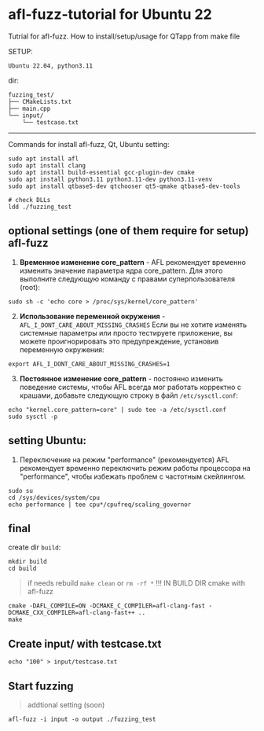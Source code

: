 # afl-fuzz-tutorial for Ubuntu 22
Tutrial for afl-fuzz. How to install/setup/usage for QTapp from make file

SETUP:
```
Ubuntu 22.04, python3.11
```
dir:
```
fuzzing_test/
├── CMakeLists.txt
├── main.cpp
└── input/
    └── testcase.txt
```
---
Commands for install afl-fuzz, Qt, Ubuntu setting:
```
sudo apt install afl
sudo apt install clang
sudo apt install build-essential gcc-plugin-dev cmake
sudo apt install python3.11 python3.11-dev python3.11-venv
sudo apt install qtbase5-dev qtchooser qt5-qmake qtbase5-dev-tools

```
```
# check DLLs
ldd ./fuzzing_test 
```

## optional settings (one of them require for setup) afl-fuzz
1.  **Временное изменение core_pattern** - 
AFL рекомендует временно изменить значение параметра ядра core_pattern. Для этого выполните следующую команду с правами суперпользователя (root): 
```
sudo sh -c 'echo core > /proc/sys/kernel/core_pattern'
```
2. **Использование переменной окружения** -
```AFL_I_DONT_CARE_ABOUT_MISSING_CRASHES```
Если вы не хотите изменять системные параметры или просто тестируете приложение, вы можете проигнорировать это предупреждение, установив переменную окружения:
```
export AFL_I_DONT_CARE_ABOUT_MISSING_CRASHES=1
```
3. **Постоянное изменение core_pattern** - постоянно изменить поведение системы, чтобы AFL всегда мог работать корректно с крашами, добавьте следующую строку в файл ```/etc/sysctl.conf```:
```
echo "kernel.core_pattern=core" | sudo tee -a /etc/sysctl.conf
sudo sysctl -p
```
## setting Ubuntu:
1. Переключение на режим "performance" (рекомендуется)
AFL рекомендует временно переключить режим работы процессора на "performance", чтобы избежать проблем с частотным скейлингом.
```
sudo su
cd /sys/devices/system/cpu
echo performance | tee cpu*/cpufreq/scaling_governor
```
## final

create dir ```build```:
```
mkdir build
cd build
```
> if needs rebuild ```make clean``` or ```rm -rf *``` !!! IN BUILD DIR
cmake with afl-fuzz
```
cmake -DAFL_COMPILE=ON -DCMAKE_C_COMPILER=afl-clang-fast -DCMAKE_CXX_COMPILER=afl-clang-fast++ ..
make
```
## Create input/ with testcase.txt
```
echo "100" > input/testcase.txt
```
## Start fuzzing
> addtional setting (soon)
```
afl-fuzz -i input -o output ./fuzzing_test
```
